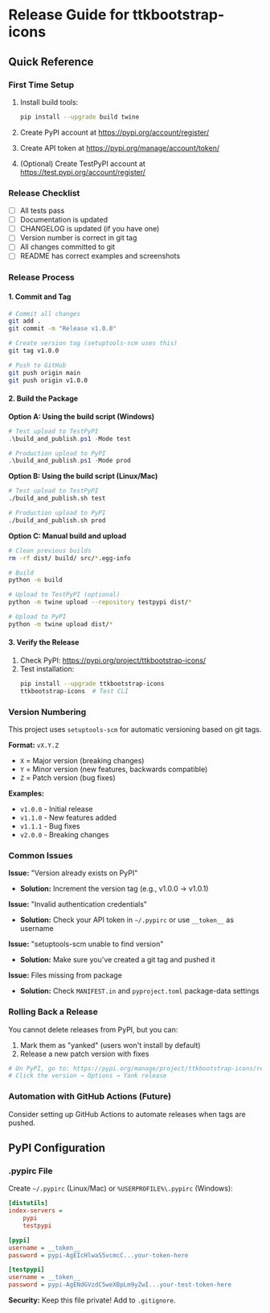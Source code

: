 # Release Guide for ttkbootstrap-icons

## Quick Reference

### First Time Setup

1. Install build tools:
   ```bash
   pip install --upgrade build twine
   ```

2. Create PyPI account at https://pypi.org/account/register/

3. Create API token at https://pypi.org/manage/account/token/

4. (Optional) Create TestPyPI account at https://test.pypi.org/account/register/

### Release Checklist

- [ ] All tests pass
- [ ] Documentation is updated
- [ ] CHANGELOG is updated (if you have one)
- [ ] Version number is correct in git tag
- [ ] All changes committed to git
- [ ] README has correct examples and screenshots

### Release Process

#### 1. Commit and Tag

```bash
# Commit all changes
git add .
git commit -m "Release v1.0.0"

# Create version tag (setuptools-scm uses this)
git tag v1.0.0

# Push to GitHub
git push origin main
git push origin v1.0.0
```

#### 2. Build the Package

**Option A: Using the build script (Windows)**
```powershell
# Test upload to TestPyPI
.\build_and_publish.ps1 -Mode test

# Production upload to PyPI
.\build_and_publish.ps1 -Mode prod
```

**Option B: Using the build script (Linux/Mac)**
```bash
# Test upload to TestPyPI
./build_and_publish.sh test

# Production upload to PyPI
./build_and_publish.sh prod
```

**Option C: Manual build and upload**
```bash
# Clean previous builds
rm -rf dist/ build/ src/*.egg-info

# Build
python -m build

# Upload to TestPyPI (optional)
python -m twine upload --repository testpypi dist/*

# Upload to PyPI
python -m twine upload dist/*
```

#### 3. Verify the Release

1. Check PyPI: https://pypi.org/project/ttkbootstrap-icons/
2. Test installation:
   ```bash
   pip install --upgrade ttkbootstrap-icons
   ttkbootstrap-icons  # Test CLI
   ```

### Version Numbering

This project uses `setuptools-scm` for automatic versioning based on git tags.

**Format:** `vX.Y.Z`
- `X` = Major version (breaking changes)
- `Y` = Minor version (new features, backwards compatible)
- `Z` = Patch version (bug fixes)

**Examples:**
- `v1.0.0` - Initial release
- `v1.1.0` - New features added
- `v1.1.1` - Bug fixes
- `v2.0.0` - Breaking changes

### Common Issues

**Issue:** "Version already exists on PyPI"
- **Solution:** Increment the version tag (e.g., v1.0.0 → v1.0.1)

**Issue:** "Invalid authentication credentials"
- **Solution:** Check your API token in `~/.pypirc` or use `__token__` as username

**Issue:** "setuptools-scm unable to find version"
- **Solution:** Make sure you've created a git tag and pushed it

**Issue:** Files missing from package
- **Solution:** Check `MANIFEST.in` and `pyproject.toml` package-data settings

### Rolling Back a Release

You cannot delete releases from PyPI, but you can:
1. Mark them as "yanked" (users won't install by default)
2. Release a new patch version with fixes

```bash
# On PyPI, go to: https://pypi.org/manage/project/ttkbootstrap-icons/releases/
# Click the version → Options → Yank release
```

### Automation with GitHub Actions (Future)

Consider setting up GitHub Actions to automate releases when tags are pushed.

## PyPI Configuration

### .pypirc File

Create `~/.pypirc` (Linux/Mac) or `%USERPROFILE%\.pypirc` (Windows):

```ini
[distutils]
index-servers =
    pypi
    testpypi

[pypi]
username = __token__
password = pypi-AgEIcHlwaS5vcmcC...your-token-here

[testpypi]
username = __token__
password = pypi-AgENdGVzdC5weXBpLm9yZwI...your-test-token-here
```

**Security:** Keep this file private! Add to `.gitignore`.